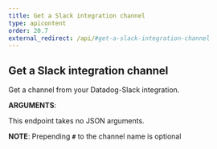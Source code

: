 ```yaml
---
title: Get a Slack integration channel
type: apicontent
order: 20.7
external_redirect: /api/#get-a-slack-integration-channel
---
```


## Get a Slack integration channel

Get a channel from your Datadog-Slack integration.

**ARGUMENTS**:

This endpoint takes no JSON arguments.

**NOTE**: Prepending **`#`** to the channel name is optional
